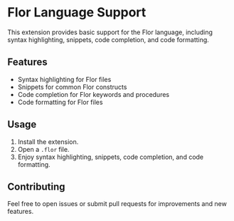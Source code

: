# Flor Language Support

This extension provides basic support for the Flor language, including syntax highlighting, snippets, code completion, and code formatting.

## Features

- Syntax highlighting for Flor files
- Snippets for common Flor constructs
- Code completion for Flor keywords and procedures
- Code formatting for Flor files

## Usage

1. Install the extension.
2. Open a `.flor` file.
3. Enjoy syntax highlighting, snippets, code completion, and code formatting.

## Contributing

Feel free to open issues or submit pull requests for improvements and new features.